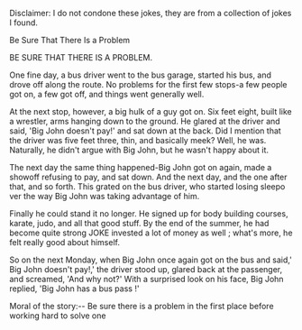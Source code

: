 Disclaimer: I do not condone these jokes, they are from a collection of jokes I found.

Be Sure That There Is a Problem

BE SURE THAT THERE IS A PROBLEM.

One fine day, a bus driver went to the bus garage, started his bus, and drove off along the route. No problems for the first few stops-a few people got on, a few got off, and things went generally well. 

At the next stop, however, a big hulk of a guy got on. Six feet eight, built like a wrestler, arms hanging down to the ground. He glared at the driver and said, 'Big John doesn't pay!' and sat down at the back. Did I mention that the driver was five feet three, thin, and basically meek? Well, he was. Naturally, he didn't argue with Big John, but he wasn't happy about it.

The next day the same thing happened-Big John got on again, made a showoff refusing to pay, and sat down. And the next day, and the one after that, and so forth. This grated on the bus driver, who started losing sleepo ver the way Big John was taking advantage of him.

Finally he could stand it no longer. He signed up for body building courses, karate, judo, and all that good stuff. By the end of the summer, he had become quite strong JOKE invested a lot of money as well ; what's more, he felt really good about himself.

So on the next Monday, when Big John once again got on the bus and said,' Big John doesn't pay!,' the driver stood up, glared back at the passenger, and screamed, 'And why not?'  With a surprised look on his face, Big John replied, 
'Big John has a bus pass !'

Moral of the story:--  Be sure there is a problem in the first place before working hard to solve one

